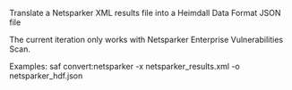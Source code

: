 Translate a Netsparker XML results file into a Heimdall Data Format JSON file

  The current iteration only works with Netsparker Enterprise Vulnerabilities Scan.

Examples:
  saf convert:netsparker -x netsparker_results.xml -o netsparker_hdf.json

